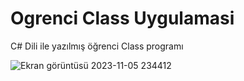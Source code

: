 # Ogrenci Class Uygulamasi

C# Dili ile yazılmış öğrenci Class programı

![Ekran görüntüsü 2023-11-05 234412](https://github.com/burakelci12/_CSharp_OgrenciClassUygulamasi/assets/131363641/43ed7066-b538-4c96-a5ef-9e690025f3e8)
